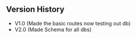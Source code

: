 ## Version History

* V1.0 (Made the basic routes now testing out db)
* V2.0 (Made Schema for all dbs)

